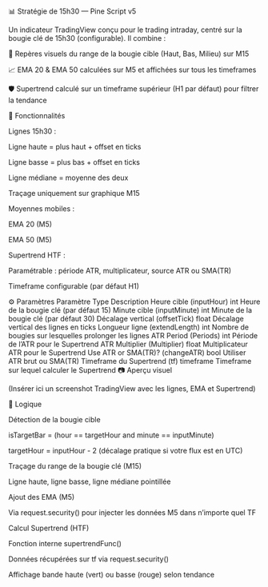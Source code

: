 📊 Stratégie de 15h30 — Pine Script v5

Un indicateur TradingView conçu pour le trading intraday, centré sur la bougie clé de 15h30 (configurable).
Il combine :

📍 Repères visuels du range de la bougie cible (Haut, Bas, Milieu) sur M15

📈 EMA 20 & EMA 50 calculées sur M5 et affichées sur tous les timeframes

🛡️ Supertrend calculé sur un timeframe supérieur (H1 par défaut) pour filtrer la tendance

🚀 Fonctionnalités

Lignes 15h30 :

Ligne haute = plus haut + offset en ticks

Ligne basse = plus bas + offset en ticks

Ligne médiane = moyenne des deux

Traçage uniquement sur graphique M15

Moyennes mobiles :

EMA 20 (M5)

EMA 50 (M5)

Supertrend HTF :

Paramétrable : période ATR, multiplicateur, source ATR ou SMA(TR)

Timeframe configurable (par défaut H1)

⚙️ Paramètres
Paramètre	Type	Description
Heure cible (inputHour)	int	Heure de la bougie clé (par défaut 15)
Minute cible (inputMinute)	int	Minute de la bougie clé (par défaut 30)
Décalage vertical (offsetTick)	float	Décalage vertical des lignes en ticks
Longueur ligne (extendLength)	int	Nombre de bougies sur lesquelles prolonger les lignes
ATR Period (Periods)	int	Période de l’ATR pour le Supertrend
ATR Multiplier (Multiplier)	float	Multiplicateur ATR pour le Supertrend
Use ATR or SMA(TR)? (changeATR)	bool	Utiliser ATR brut ou SMA(TR)
Timeframe du Supertrend (tf)	timeframe	Timeframe sur lequel calculer le Supertrend
📷 Aperçu visuel

(Insérer ici un screenshot TradingView avec les lignes, EMA et Supertrend)

🧠 Logique

Détection de la bougie cible

isTargetBar = (hour == targetHour and minute == inputMinute)


targetHour = inputHour - 2 (décalage pratique si votre flux est en UTC)

Traçage du range de la bougie clé (M15)

Ligne haute, ligne basse, ligne médiane pointillée

Ajout des EMA (M5)

Via request.security() pour injecter les données M5 dans n’importe quel TF

Calcul Supertrend (HTF)

Fonction interne supertrendFunc()

Données récupérées sur tf via request.security()

Affichage bande haute (vert) ou basse (rouge) selon tendance